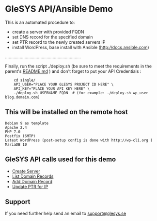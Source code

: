 # GleSYS API/Ansible Demo

This is an automated procedure to:

  * create a server with provided FQDN
  * set DNS record for the specified domain
  * set PTR record to the newly created servers IP
  * install WordPress, base install with Ansible (http://docs.ansible.com)

..............................................................



Finally, run the script ./deploy.sh (be sure to meet the requirements in the parent's [README.md](https://github.com/glesys/ansible-wp-auto-deploy/blob/master/README.md) ) and don't forget to put your API Credentials :


```
	cd single/
	API_USER="PLACE YOUR GLESYS PROJECT ID HERE" \
	API_KEY="PLACE YOUR API KEY HERE" \
	./deploy.sh USERNAME FQDN  # (for example: ./deploy.sh wp_user blog.domain.com)
```


## This will be installed on the remote host


	Debian 9 as template
	Apache 2.4
	PHP 7.0
	Postfix (SMTP)
	Latest WordPress (post-setup config is done with http://wp-cli.org )
	MariaDB 10


## GleSYS API calls used for this demo


   * [Create Server](https://github.com/GleSYS/API/wiki/API-Documentation#servercreate)
   * [List Domain Records](https://github.com/GleSYS/API/wiki/API-Documentation#domainlistrecords)
   * [Add Domain Record](https://github.com/GleSYS/API/wiki/API-Documentation#domainaddrecord)
   * [Update PTR for IP](https://github.com/GleSYS/API/wiki/API-Documentation#ipsetptr)


## Support
If you need further help send an email to support@glesys.se
